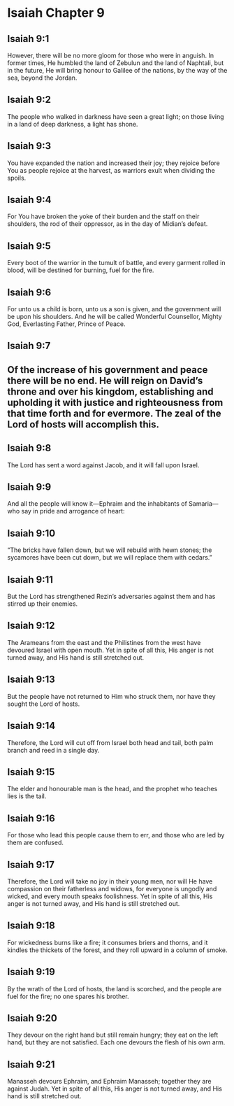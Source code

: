 # Isaiah Chapter 9

## Isaiah 9:1

However, there will be no more gloom for those who were in anguish. In former times, He humbled the land of Zebulun and the land of Naphtali, but in the future, He will bring honour to Galilee of the nations, by the way of the sea, beyond the Jordan.

## Isaiah 9:2

The people who walked in darkness have seen a great light; on those living in a land of deep darkness, a light has shone.

## Isaiah 9:3

You have expanded the nation and increased their joy; they rejoice before You as people rejoice at the harvest, as warriors exult when dividing the spoils.

## Isaiah 9:4

For You have broken the yoke of their burden and the staff on their shoulders, the rod of their oppressor, as in the day of Midian’s defeat.

## Isaiah 9:5

Every boot of the warrior in the tumult of battle, and every garment rolled in blood, will be destined for burning, fuel for the fire.

## Isaiah 9:6

For unto us a child is born, unto us a son is given, and the government will be upon his shoulders. And he will be called Wonderful Counsellor, Mighty God, Everlasting Father, Prince of Peace.

## Isaiah 9:7

## Of the increase of his government and peace there will be no end. He will reign on David’s throne and over his kingdom, establishing and upholding it with justice and righteousness from that time forth and for evermore. The zeal of the Lord of hosts will accomplish this.

## Isaiah 9:8

The Lord has sent a word against Jacob, and it will fall upon Israel.

## Isaiah 9:9

And all the people will know it—Ephraim and the inhabitants of Samaria—who say in pride and arrogance of heart:

## Isaiah 9:10

“The bricks have fallen down, but we will rebuild with hewn stones; the sycamores have been cut down, but we will replace them with cedars.”

## Isaiah 9:11

But the Lord has strengthened Rezin’s adversaries against them and has stirred up their enemies.

## Isaiah 9:12

The Arameans from the east and the Philistines from the west have devoured Israel with open mouth. Yet in spite of all this, His anger is not turned away, and His hand is still stretched out.

## Isaiah 9:13

But the people have not returned to Him who struck them, nor have they sought the Lord of hosts.

## Isaiah 9:14

Therefore, the Lord will cut off from Israel both head and tail, both palm branch and reed in a single day.

## Isaiah 9:15

The elder and honourable man is the head, and the prophet who teaches lies is the tail.

## Isaiah 9:16

For those who lead this people cause them to err, and those who are led by them are confused.

## Isaiah 9:17

Therefore, the Lord will take no joy in their young men, nor will He have compassion on their fatherless and widows, for everyone is ungodly and wicked, and every mouth speaks foolishness. Yet in spite of all this, His anger is not turned away, and His hand is still stretched out.

## Isaiah 9:18

For wickedness burns like a fire; it consumes briers and thorns, and it kindles the thickets of the forest, and they roll upward in a column of smoke.

## Isaiah 9:19

By the wrath of the Lord of hosts, the land is scorched, and the people are fuel for the fire; no one spares his brother.

## Isaiah 9:20

They devour on the right hand but still remain hungry; they eat on the left hand, but they are not satisfied. Each one devours the flesh of his own arm.

## Isaiah 9:21

Manasseh devours Ephraim, and Ephraim Manasseh; together they are against Judah. Yet in spite of all this, His anger is not turned away, and His hand is still stretched out.
